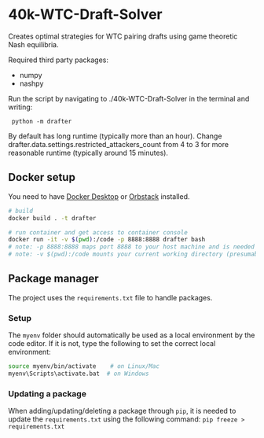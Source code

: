 # 40k-WTC-Draft-Solver

Creates optimal strategies for WTC pairing drafts using game theoretic Nash equilibria.

Required third party packages:

- numpy
- nashpy

Run the script by navigating to ./40k-WTC-Draft-Solver in the terminal and writing:

```
 python -m drafter
```

By default has long runtime (typically more than an hour). Change drafter.data.settings.restricted_attackers_count from 4 to 3 for more reasonable runtime (typically around 15 minutes).

## Docker setup

You need to have [Docker Desktop](https://www.docker.com/products/docker-desktop/) or [Orbstack](https://orbstack.dev/) installed.

```bash
# build
docker build . -t drafter

# run container and get access to container console
docker run -it -v $(pwd):/code -p 8888:8888 drafter bash
# note: -p 8888:8888 maps port 8888 to your host machine and is needed for jupyter notebooks
# note: -v $(pwd):/code mounts your current working directory (presumably your project directory) and makes any changes instantly available in the running container
```

## Package manager

The project uses the `requirements.txt` file to handle packages.

### Setup

The `myenv` folder should automatically be used as a local environment by the code editor. If it is not, type the following to set the correct local environment:

```bash
source myenv/bin/activate    # on Linux/Mac
myenv\Scripts\activate.bat  # on Windows
```

### Updating a package

When adding/updating/deleting a package through `pip`, it is needed to update the `requirements.txt` using the following command:
`pip freeze > requirements.txt`
